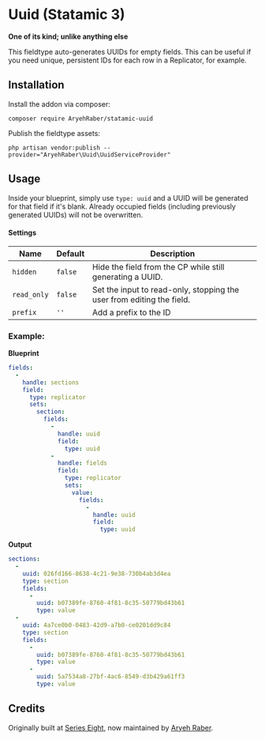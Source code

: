 # Uuid (Statamic 3)

**One of its kind; unlike anything else**

This fieldtype auto-generates UUIDs for empty fields. This can be useful if you need unique, persistent IDs for each row in a Replicator, for example.

## Installation

Install the addon via composer:

```
composer require AryehRaber/statamic-uuid
```

Publish the fieldtype assets:

```
php artisan vendor:publish --provider="AryehRaber\Uuid\UuidServiceProvider"
```

## Usage

Inside your blueprint, simply use `type: uuid` and a UUID will be generated for that field if it's blank. Already occupied fields (including previously generated UUIDs) will not be overwritten.

#### Settings

| Name | Default | Description |
|------|---------|-------------|
| `hidden` | `false` | Hide the field from the CP while still generating a UUID. |
| `read_only` | `false` | Set the input to read-only, stopping the user from editing the field. |
| `prefix` | `''` | Add a prefix to the ID |

### Example:

**Blueprint**

```yaml
fields:
  -
    handle: sections
    field:
      type: replicator
      sets:
        section:
          fields:
            -
              handle: uuid
              field:
                type: uuid
            -
              handle: fields
              field:
                type: replicator
                sets:
                  value:
                    fields:
                      -
                        handle: uuid
                        field:
                          type: uuid
```

**Output**

```yaml
sections:
  -
    uuid: 026fd166-8638-4c21-9e38-730b4ab3d4ea
    type: section
    fields:
      -
        uuid: b07389fe-8760-4f81-8c35-50779bd43b61
        type: value
  -
    uuid: 4a7ce0b0-0483-42d9-a7b0-ce0201dd9c84
    type: section
    fields:
      -
        uuid: b07389fe-8760-4f81-8c35-50779bd43b61
        type: value
      -
        uuid: 5a7534a8-27bf-4ac6-8549-d3b429a61ff3
        type: value
```

## Credits

Originally built at [Series Eight](https://github.com/serieseight), now maintained by [Aryeh Raber](https://github.com/aryehraber).
